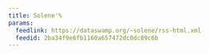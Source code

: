 ```yaml
---
title: Solene'%
params:
  feedlink: https://dataswamp.org/~solene/rss-html.xml
  feedid: 2ba34f9e6fb1160a657472dc0dc89c6b
---
```

